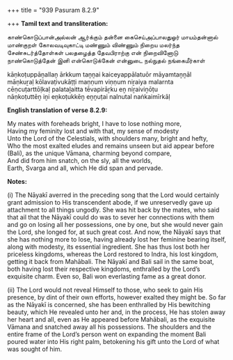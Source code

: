 +++
title = "939 Pasuram 8.2.9"

+++
**Tamil text and transliteration:**

காண்கொடுப்பான்அல்லன் ஆர்க்கும் தன்னை கைசெய்அப்பாலதுஓர் மாயம்தன்னால்  
மாண்குறள் கோலவடிவுகாட்டி மண்ணும் விண்ணும் நிறைய மலர்ந்த  
சேண்சுடர்த்தோள்கள் பலதழைத்த தேவபிராற்கு என் நிறைவினோடு  
நாண்கொடுத்தேன் இனி என்கொடுக்கேன் என்னுடை நல்நுதல் நங்கைமீர்காள்

kāṇkoṭuppāṉallaṉ ārkkum taṉṉai kaiceyappālatuōr māyamtaṉṉāl  
māṇkuṟaḷ kōlavaṭivukāṭṭi maṇṇum viṇṇum niṟaiya malarnta  
cēṇcuṭarttōḷkaḷ palataḻaitta tēvapirāṟku eṉ niṟaiviṉōṭu  
nāṇkoṭuttēṉ iṉi eṉkoṭukkēṉ eṉṉuṭai nalnutal naṅkaimīrkāḷ

**English translation of verse 8.2.9:**

My mates with foreheads bright, I have to lose nothing more,  
Having my feminity lost and with that, my sense of modesty  
Unto the Lord of the Celestials, with shoulders many, bright and hefty,  
Who the most exalted eludes and remains unseen but aid appear before (Bali), as the unique Vāmana, charming beyond compare,  
And did from him snatch, on the sly, all the worlds,  
Earth, Svarga and all, which He did span and pervade.

**Notes:**

\(i\) The Nāyakī averred in the preceding song that the Lord would certainly grant admission to His transcendent abode, if we unreservedly gave up attachment to all things ungodly. She was hit back by the mates, who said that ail that the Nāyakī could do was to sever her connections with them and go on losing all her possessions, one by one, but she would never gain the Lord, she longed for, at such great cost. And now, the Nāyakī says that she has nothing more to lose, having already lost her feminine bearing itself, along with modesty, its essential ingredient. She has thus lost both her priceless kingdoms, whereas the Lord restored to Indra, his lost kingdom, getting it back from Mahābali. The Nāyakī and Bali sail in the same boat, both having lost their respective kingdoms, enthralled by the Lord’s exquisite charm. Even so, Bali won everlasting fame as a great donor.

\(ii\) The Lord would not reveal Himself to those, who seek to gain His presence, by dint of their own efforts, however exalted they might be. So far as the Nāyakī is concerned, she has been enthralled by His bewitching beauty, which He revealed unto her and, in the process, He has stolen away her heart and all, even as He appeared before Mahābali, as the exquisite Vāmana and snatched away all his possessions. The shoulders and the entire frame of the Lord’s person went on expanding the moment Bali poured water into His right palm, betokening his gift unto the Lord of what was sought of him.


